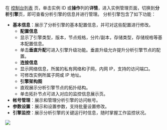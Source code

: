
在 [控制台列表](https://console.cloud.tencent.com/txln/instance) 页，单击实例 ID 或**操作**列的**详情**，进入实例管理页面，切换到**分析引擎**页，即可查看分析引擎的信息并进行管理。
分析引擎包含了如下功能：
- **基本信息**：展示了分析引擎的基本配置信息，并可对这些配置进行修改。
  - **配置信息**
   - 显示了引擎类型，版本，节点规格，分片/副本，存储类型，存储规格等基本配置信息。
   - 单击**垂直升配**可进入引擎升级功能。垂直升级允许提升分析引擎节点的配置。
  - **连接信息**
   - 显示网络信息，所属的私有网络和子网，内网 IP，支持的访问端口。
   - 可修改实例所属子网或 IP 地址。
  - **引擎架构图**
   - 直观展示分析引擎节点的拓扑结构。
   - 单击拓扑节点可进入对应的监控信息展示页。
- **帐号管理**：展示和管理分析引擎的访问帐号。
- **参数设置**：展示和设置参数，支持批量设置修改。
- **引擎监控**：展示分析引擎的关键运行时信息，随时掌握工作监控状况。

![](https://qcloudimg.tencent-cloud.cn/raw/c9b004dc821d74eccc92bc0f0906721d.png)

